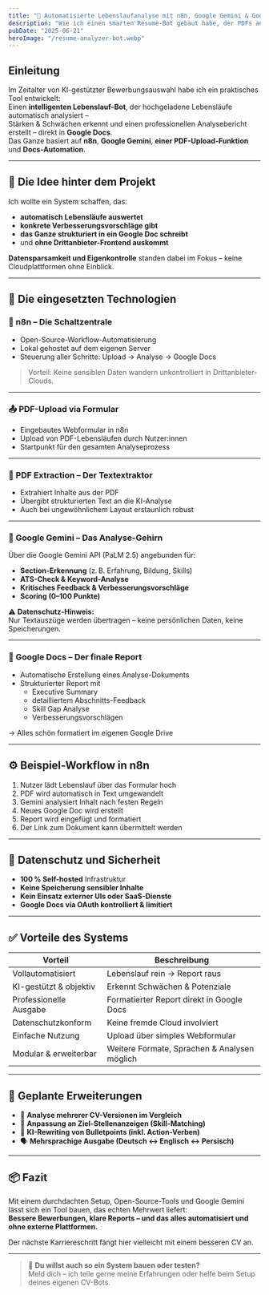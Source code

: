 ```yaml
---
title: "📄 Automatisierte Lebenslaufanalyse mit n8n, Google Gemini & Google Docs"
description: "Wie ich einen smarten Resume-Bot gebaut habe, der PDFs analysiert und direkt als Report in Google Docs ausliefert – mit Fokus auf Datenschutz, Klarheit und Open-Source."
pubDate: "2025-06-21"
heroImage: "/resume-analyzer-bot.webp"
---
```


## Einleitung

Im Zeitalter von KI-gestützter Bewerbungsauswahl habe ich ein praktisches Tool entwickelt:  
Einen **intelligenten Lebenslauf-Bot**, der hochgeladene Lebensläufe automatisch analysiert –  
Stärken & Schwächen erkennt und einen professionellen Analysebericht erstellt – direkt in **Google Docs**.  
Das Ganze basiert auf **n8n**, **Google Gemini**, **einer PDF-Upload-Funktion** und **Docs-Automation**.

---

## 🔧 Die Idee hinter dem Projekt

Ich wollte ein System schaffen, das:

- **automatisch Lebensläufe auswertet**  
- **konkrete Verbesserungsvorschläge gibt**  
- **das Ganze strukturiert in ein Google Doc schreibt**  
- und **ohne Drittanbieter-Frontend auskommt**

**Datensparsamkeit und Eigenkontrolle** standen dabei im Fokus – keine Cloudplattformen ohne Einblick.

---

## 🧩 Die eingesetzten Technologien

### 🔄 n8n – Die Schaltzentrale

- Open-Source-Workflow-Automatisierung  
- Lokal gehostet auf dem eigenen Server  
- Steuerung aller Schritte: Upload → Analyse → Google Docs  

> Vorteil: Keine sensiblen Daten wandern unkontrolliert in Drittanbieter-Clouds.

---

### 📤 PDF-Upload via Formular

- Eingebautes Webformular in n8n  
- Upload von PDF-Lebensläufen durch Nutzer:innen  
- Startpunkt für den gesamten Analyseprozess

---

### 📑 PDF Extraction – Der Textextraktor

- Extrahiert Inhalte aus der PDF  
- Übergibt strukturierten Text an die KI-Analyse  
- Auch bei ungewöhnlichem Layout erstaunlich robust

---

### 🧠 Google Gemini – Das Analyse-Gehirn

Über die Google Gemini API (PaLM 2.5) angebunden für:

- **Section-Erkennung** (z. B. Erfahrung, Bildung, Skills)  
- **ATS-Check & Keyword-Analyse**  
- **Kritisches Feedback & Verbesserungsvorschläge**  
- **Scoring (0–100 Punkte)**

⚠️ **Datenschutz-Hinweis:**  
Nur Textauszüge werden übertragen – keine persönlichen Daten, keine Speicherungen.

---

### 📄 Google Docs – Der finale Report

- Automatische Erstellung eines Analyse-Dokuments  
- Strukturierter Report mit  
  - Executive Summary  
  - detailliertem Abschnitts-Feedback  
  - Skill Gap Analyse  
  - Verbesserungsvorschlägen  

→ Alles schön formatiert im eigenen Google Drive

---

## ⚙️ Beispiel-Workflow in n8n

1. Nutzer lädt Lebenslauf über das Formular hoch  
2. PDF wird automatisch in Text umgewandelt  
3. Gemini analysiert Inhalt nach festen Regeln  
4. Neues Google Doc wird erstellt  
5. Report wird eingefügt und formatiert  
6. Der Link zum Dokument kann übermittelt werden

---

## 🔐 Datenschutz und Sicherheit

- **100 % Self-hosted** Infrastruktur  
- **Keine Speicherung sensibler Inhalte**  
- **Kein Einsatz externer UIs oder SaaS-Dienste**  
- **Google Docs via OAuth kontrolliert & limitiert**

---

## ✅ Vorteile des Systems

| Vorteil                      | Beschreibung                                      |
|-----------------------------|---------------------------------------------------|
| Vollautomatisiert           | Lebenslauf rein → Report raus                    |
| KI-gestützt & objektiv      | Erkennt Schwächen & Potenziale                   |
| Professionelle Ausgabe      | Formatierter Report direkt in Google Docs        |
| Datenschutzkonform          | Keine fremde Cloud involviert                    |
| Einfache Nutzung            | Upload über simples Webformular                  |
| Modular & erweiterbar       | Weitere Formate, Sprachen & Analysen möglich     |

---

## 🌱 Geplante Erweiterungen

- 🧪 **Analyse mehrerer CV-Versionen im Vergleich**  
- 🎯 **Anpassung an Ziel-Stellenanzeigen (Skill-Matching)**  
- 🧠 **KI-Rewriting von Bulletpoints (inkl. Action-Verben)**  
- 🗣️ **Mehrsprachige Ausgabe (Deutsch ↔ Englisch ↔ Persisch)**

---

## 📦 Fazit

Mit einem durchdachten Setup, Open-Source-Tools und Google Gemini lässt sich ein Tool bauen, das echten Mehrwert liefert:  
**Bessere Bewerbungen, klare Reports – und das alles automatisiert und ohne externe Plattformen.**

Der nächste Karriereschritt fängt hier vielleicht mit einem besseren CV an.

---

> 📨 **Du willst auch so ein System bauen oder testen?**  
Meld dich – ich teile gerne meine Erfahrungen oder helfe beim Setup deines eigenen CV-Bots.
